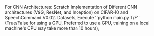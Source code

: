 For CNN Architectures:
Scratch Implementation of Different CNN architectures (VGG, ResNet, and Inception) on CIFAR-10 and SpeechCommand V0.02. Datasets, Execute ''python main.py T/F'' (True/False for using a GPU, Preferred to use a GPU, training on a local machine's CPU may take more than 10 hours),
